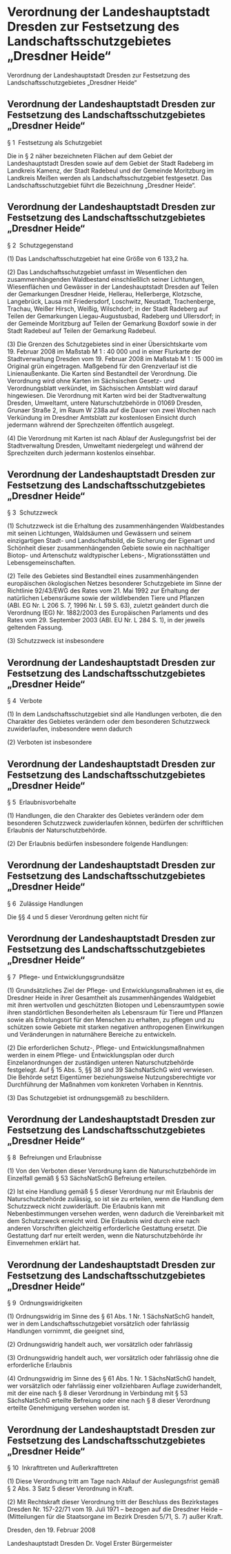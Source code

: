 # Verordnung der Landeshauptstadt Dresden zur Festsetzung des Landschaftsschutzgebietes „Dresdner Heide“


Verordnung der Landeshauptstadt Dresden zur Festsetzung des Landschaftsschutzgebietes „Dresdner Heide“

## Verordnung der Landeshauptstadt Dresden zur Festsetzung des Landschaftsschutzgebietes „Dresdner Heide“
 § 1  Festsetzung als Schutzgebiet

Die in § 2 näher bezeichneten Flächen auf dem Gebiet der Landeshauptstadt Dresden sowie auf dem Gebiet der Stadt Radeberg im Landkreis Kamenz, der Stadt Radebeul und der Gemeinde Moritzburg im Landkreis Meißen werden als Landschaftsschutzgebiet festgesetzt. Das Landschaftsschutzgebiet führt die Bezeichnung „Dresdner Heide“.


## Verordnung der Landeshauptstadt Dresden zur Festsetzung des Landschaftsschutzgebietes „Dresdner Heide“
 § 2  Schutzgegenstand

(1) Das Landschaftsschutzgebiet hat eine Größe von 6 133,2 ha.

(2) Das Landschaftsschutzgebiet umfasst im Wesentlichen den zusammenhängenden Waldbestand einschließlich seiner Lichtungen, Wiesenflächen und Gewässer 
             in der Landeshauptstadt Dresden auf Teilen der Gemarkungen Dresdner Heide, Hellerau, Hellerberge, Klotzsche, Langebrück, Lausa mit Friedersdorf, Loschwitz, Neustadt, Trachenberge, Trachau, Weißer Hirsch, Weißig, Wilschdorf; 
             in der Stadt Radeberg auf Teilen der Gemarkungen Liegau-Augustusbad, Radeberg und Ullersdorf; 
             in der Gemeinde Moritzburg auf Teilen der Gemarkung Boxdorf sowie 
             in der Stadt Radebeul auf Teilen der Gemarkung Radebeul.

(3) Die Grenzen des Schutzgebietes sind in einer Übersichtskarte vom 19. Februar 2008 im Maßstab M 1 : 40 000 und in einer Flurkarte der Stadtverwaltung Dresden vom 19. Februar 2008 im Maßstab M 1 : 15 000 im Original grün eingetragen. Maßgebend für den Grenzverlauf ist die Linienaußenkante. Die Karten sind Bestandteil der Verordnung. Die Verordnung wird ohne Karten im Sächsischen Gesetz- und Verordnungsblatt verkündet, im Sächsischen Amtsblatt wird darauf hingewiesen. Die Verordnung mit Karten wird bei der Stadtverwaltung Dresden, Umweltamt, untere Naturschutzbehörde in 01069 Dresden, Grunaer Straße 2, im Raum W 238a auf die Dauer von zwei Wochen nach Verkündung im Dresdner Amtsblatt zur kostenlosen Einsicht durch jedermann während der Sprechzeiten öffentlich ausgelegt.

(4) Die Verordnung mit Karten ist nach Ablauf der Auslegungsfrist bei der Stadtverwaltung Dresden, Umweltamt niedergelegt und während der Sprechzeiten durch jedermann kostenlos einsehbar.


## Verordnung der Landeshauptstadt Dresden zur Festsetzung des Landschaftsschutzgebietes „Dresdner Heide“
 § 3  Schutzzweck

(1) Schutzzweck ist die Erhaltung des zusammenhängenden Waldbestandes mit seinen Lichtungen, Waldsäumen und Gewässern und seinem einzigartigen Stadt- und Landschaftsbild, die Sicherung der Eigenart und Schönheit dieser zusammenhängenden Gebiete sowie ein nachhaltiger Biotop- und Artenschutz waldtypischer Lebens-, Migrationsstätten und Lebensgemeinschaften.

(2) Teile des Gebietes sind Bestandteil eines zusammenhängenden europäischen ökologischen Netzes besonderer Schutzgebiete im Sinne der Richtlinie 92/43/EWG des Rates vom 21. Mai 1992 zur Erhaltung der natürlichen Lebensräume sowie der wildlebenden Tiere und Pflanzen (ABl. EG Nr. L 206 S. 7, 1996 Nr. L 59 S. 63), zuletzt geändert durch die Verordnung (EG) Nr. 1882/2003 des Europäischen Parlaments und des Rates vom 29. September 2003 (ABl. EU Nr. L 284 S. 1), in der jeweils geltenden Fassung.

(3) Schutzzweck ist insbesondere


## Verordnung der Landeshauptstadt Dresden zur Festsetzung des Landschaftsschutzgebietes „Dresdner Heide“
 § 4  Verbote

(1) In dem Landschaftsschutzgebiet sind alle Handlungen verboten, die den Charakter des Gebietes verändern oder dem besonderen Schutzzweck zuwiderlaufen, insbesondere wenn dadurch

(2) Verboten ist insbesondere


## Verordnung der Landeshauptstadt Dresden zur Festsetzung des Landschaftsschutzgebietes „Dresdner Heide“
 § 5  Erlaubnisvorbehalte

(1) Handlungen, die den Charakter des Gebietes verändern oder dem besonderen Schutzzweck zuwiderlaufen können, bedürfen der schriftlichen Erlaubnis der Naturschutzbehörde.

(2) Der Erlaubnis bedürfen insbesondere folgende Handlungen:


## Verordnung der Landeshauptstadt Dresden zur Festsetzung des Landschaftsschutzgebietes „Dresdner Heide“
 § 6  Zulässige Handlungen

Die §§ 4 und 5 dieser Verordnung gelten nicht für


## Verordnung der Landeshauptstadt Dresden zur Festsetzung des Landschaftsschutzgebietes „Dresdner Heide“
 § 7  Pflege- und Entwicklungsgrundsätze

(1) Grundsätzliches Ziel der Pflege- und Entwicklungsmaßnahmen ist es, die Dresdner Heide in ihrer Gesamtheit als zusammenhängendes Waldgebiet mit ihren wertvollen und geschützten Biotopen und Lebensraumtypen sowie ihren standörtlichen Besonderheiten als Lebensraum für Tiere und Pflanzen sowie als Erholungsort für den Menschen zu erhalten, zu pflegen und zu schützen sowie Gebiete mit starken negativen anthropogenen Einwirkungen und Veränderungen in naturnähere Bereiche zu entwickeln.

(2) Die erforderlichen Schutz-, Pflege- und Entwicklungsmaßnahmen werden in einem Pflege- und Entwicklungsplan oder durch Einzelanordnungen der zuständigen unteren Naturschutzbehörde festgelegt. Auf § 15 Abs. 5, §§ 38 und 39 
SächsNatSchG wird verwiesen. Die Behörde setzt Eigentümer beziehungsweise Nutzungsberechtigte vor Durchführung der Maßnahmen vom konkreten Vorhaben in Kenntnis.

(3) Das Schutzgebiet ist ordnungsgemäß zu beschildern.


## Verordnung der Landeshauptstadt Dresden zur Festsetzung des Landschaftsschutzgebietes „Dresdner Heide“
 § 8  Befreiungen und Erlaubnisse

(1) Von den Verboten dieser Verordnung kann die Naturschutzbehörde im Einzelfall gemäß § 53 
            SächsNatSchG Befreiung erteilen.

(2) Ist eine Handlung gemäß § 5 dieser Verordnung nur mit Erlaubnis der Naturschutzbehörde zulässig, so ist sie zu erteilen, wenn die Handlung dem Schutzzweck nicht zuwiderläuft. Die Erlaubnis kann mit Nebenbestimmungen versehen werden, wenn dadurch die Vereinbarkeit mit dem Schutzzweck erreicht wird. Die Erlaubnis wird durch eine nach anderen Vorschriften gleichzeitig erforderliche Gestattung ersetzt. Die Gestattung darf nur erteilt werden, wenn die Naturschutzbehörde ihr Einvernehmen erklärt hat.


## Verordnung der Landeshauptstadt Dresden zur Festsetzung des Landschaftsschutzgebietes „Dresdner Heide“
 § 9  Ordnungswidrigkeiten

(1) Ordnungswidrig im Sinne des § 61 Abs. 1 Nr. 1 
            SächsNatSchG handelt, wer in dem Landschaftsschutzgebiet vorsätzlich oder fahrlässig Handlungen vornimmt, die geeignet sind,

(2) Ordnungswidrig handelt auch, wer vorsätzlich oder fahrlässig

(3) Ordnungswidrig handelt auch, wer vorsätzlich oder fahrlässig ohne die erforderliche Erlaubnis

(4) Ordnungswidrig im Sinne des § 61 Abs. 1 Nr. 1 
            SächsNatSchG handelt, wer vorsätzlich oder fahrlässig einer vollziehbaren Auflage zuwiderhandelt, mit der eine nach § 8 dieser Verordnung in Verbindung mit § 53 
            SächsNatSchG erteilte Befreiung oder eine nach § 8 dieser Verordnung erteilte Genehmigung versehen worden ist.


## Verordnung der Landeshauptstadt Dresden zur Festsetzung des Landschaftsschutzgebietes „Dresdner Heide“
 § 10  Inkrafttreten und Außerkrafttreten

(1) Diese Verordnung tritt am Tage nach Ablauf der Auslegungsfrist gemäß § 2 Abs. 3 Satz 5 dieser Verordnung in Kraft.

(2) Mit Rechtskraft dieser Verordnung tritt der Beschluss des Bezirkstages Dresden Nr. 157-22/71 vom 19. Juli 1971 – bezogen auf die Dresdner Heide – (Mitteilungen für die Staatsorgane im Bezirk Dresden 5/71, S. 7) außer Kraft.

Dresden, den 19. Februar 2008

Landeshauptstadt Dresden 
               Dr. Vogel 
               Erster Bürgermeister

